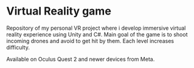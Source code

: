 # Virtual Reality game

Repository of my personal VR project where i develop immersive virtual reality experience using Unity and C#.
Main goal of the game is to shoot incoming drones and avoid to get hit by them. Each level increases difficulty. 

Available on Oculus Quest 2 and newer devices from Meta.
